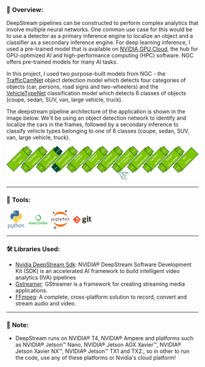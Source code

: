 ### 🎯 **Overview:**
DeepStream pipelines can be constructed to perform complex analytics that involve multiple neural networks. One common use case for this would be to use a detector as a primary inference engine to localize an object and a classifier as a secondary inference engine. For deep learning inference, I used a pre-trained model that is available on [NVIDIA GPU Cloud](https://catalog.ngc.nvidia.com/), the hub for GPU-optimized AI and high-performance computing (HPC) software. NGC offers pre-trained models for many AI tasks.

In this project, I used two purpose-built models from NGC - the [TrafficCamNet](https://catalog.ngc.nvidia.com/orgs/nvidia/teams/tao/models/trafficcamnet) object detection model which detects four categories of objects (car, persons, road signs and two-wheelers) and the [VehicleTypeNet](https://catalog.ngc.nvidia.com/orgs/nvidia/teams/tao/models/vehicletypenet) classification model which detects 6 classes of objects (coupe, sedan, SUV, van, large vehicle, truck).

The deepstream pipeline architecture of the application is shown in the image below. We'll be using an object detection network to identify and localize the cars in the frames, followed by a secondary inference to classify vehicle types belonging to one of 6 classes (coupe, sedan, SUV, van, large vehicle, truck).

![DeepStream Pipeline](images/deepstream_multi_gie_pipeline.png)

---

### 🧰 **Tools:**
  <div>
  <img src="https://github.com/devicons/devicon/blob/master/icons/python/python-original-wordmark.svg" title="Python" alt="Python" width="50" height="50"/>&nbsp;
  <img src="https://github.com/devicons/devicon/blob/master/icons/anaconda/anaconda-original-wordmark.svg" title="Anaconda" alt="Anaconda" width="50" height="50"/>&nbsp;
  <img src="https://github.com/devicons/devicon/blob/master/icons/jupyter/jupyter-original-wordmark.svg" title="Jupyter" alt="Jupyter" width="50" height="50"/>&nbsp;
  <img src="https://github.com/devicons/devicon/blob/master/icons/git/git-original-wordmark.svg" title="Git" **alt="Git" width="50" height="50"/>
  </div>

---
### 🛠️ **Libraries Used:**
  * [Nvidia DeepStream Sdk](https://docs.nvidia.com/metropolis/deepstream/dev-guide/text/DS_Quickstart.html): NVIDIA® DeepStream Software Development Kit (SDK) is an accelerated AI framework to build intelligent video analytics (IVA) pipelines
  * [Gstreamer](https://gstreamer.freedesktop.org/documentation/application-development/introduction/gstreamer.html?gi-language=c): GStreamer is a framework for      creating streaming media applications.
  * [FFmpeg](https://ffmpeg.org): A complete, cross-platform solution to record, convert and stream audio and video.

---

### 📔 **Note:**
  * DeepStream runs on NVIDIA® T4, NVIDIA® Ampere and platforms such as NVIDIA® Jetson™ Nano, NVIDIA® Jetson AGX Xavier™, NVIDIA® Jetson Xavier NX™, NVIDIA® Jetson™ TX1 and TX2., so in other to run the code, use any of these platforms or Nvidia's cloud platform!

